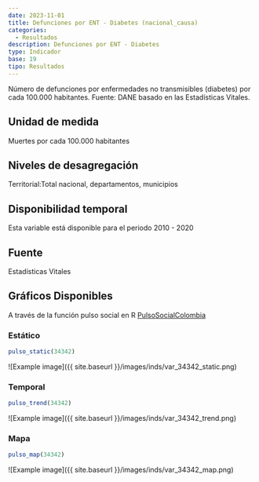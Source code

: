 ```yaml
---
date: 2023-11-01
title: Defunciones por ENT - Diabetes (nacional_causa)
categories:
  - Resultados
description: Defunciones por ENT - Diabetes
type: Indicador
base: 19
tipo: Resultados
--- 
```


Número de defunciones por enfermedades no transmisibles (diabetes) por cada 100.000 habitantes.
Fuente: DANE basado en las Estadísticas Vitales.

## Unidad de medida
Muertes por cada 100.000 habitantes

## Niveles de desagregación
Territorial:Total nacional, departamentos, municipios

## Disponibilidad temporal
Esta variable está disponible para el periodo 2010 - 2020

## Fuente
Estadísticas Vitales

## Gráficos Disponibles

A través de la función pulso social en R [PulsoSocialColombia](https://github.com/pulsosocialcolombia/PulsoSocialColombia)

### Estático

``` R
pulso_static(34342)
```

![Example image]({{ site.baseurl }}/images/inds/var_34342_static.png)

### Temporal

``` R
pulso_trend(34342)
```

![Example image]({{ site.baseurl }}/images/inds/var_34342_trend.png)

### Mapa

``` R
pulso_map(34342)
```

![Example image]({{ site.baseurl }}/images/inds/var_34342_map.png)